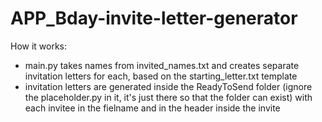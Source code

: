 # APP_Bday-invite-letter-generator

How it works:
- main.py takes names from invited_names.txt and creates separate invitation letters for each, based on the starting_letter.txt template
- invitation letters are generated inside the ReadyToSend folder (ignore the placeholder.py in it, it's just there so that the folder can exist) with each invitee in the fielname and in the header inside the invite
